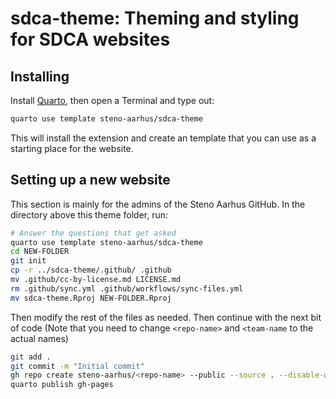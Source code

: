 # sdca-theme: Theming and styling for SDCA websites

## Installing

Install [Quarto](https://quarto.org/docs/get-started/), then open a
Terminal and type out:

``` bash
quarto use template steno-aarhus/sdca-theme
```

This will install the extension and create an template that you can use
as a starting place for the website.

## Setting up a new website

This section is mainly for the admins of the Steno Aarhus GitHub. In the
directory above this theme folder, run:

``` bash
# Answer the questions that get asked
quarto use template steno-aarhus/sdca-theme
cd NEW-FOLDER
git init
cp -r ../sdca-theme/.github/ .github
mv .github/cc-by-license.md LICENSE.md
rm .github/sync.yml .github/workflows/sync-files.yml
mv sdca-theme.Rproj NEW-FOLDER.Rproj
```

Then modify the rest of the files as needed. Then continue with the next
bit of code (Note that you need to change `<repo-name>` and `<team-name` to
the actual names)

``` bash
git add .
git commit -m "Initial commit"
gh repo create steno-aarhus/<repo-name> --public --source . --disable-wiki --push --team <team-name>
quarto publish gh-pages
```
